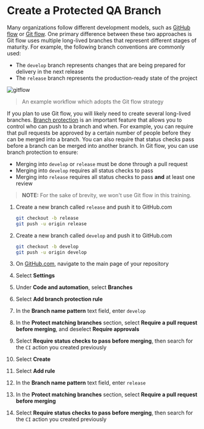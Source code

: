 # Create a Protected QA Branch

Many organizations follow different development models, such as
[GitHub flow](https://docs.github.com/en/get-started/quickstart/github-flow) or
[Git flow](https://nvie.com/posts/a-successful-git-branching-model/). One
primary difference between these two approaches is Git flow uses multiple
long-lived branches that represent different stages of maturity. For example,
the following branch conventions are commonly used:

- The `develop` branch represents changes that are being prepared for delivery
  in the next release
- The `release` branch represents the production-ready state of the project

![gitflow](https://user-images.githubusercontent.com/38323656/102368103-1c69ed80-3f80-11eb-9353-586432ec0678.png)

> An example workflow which adopts the Git flow strategy

If you plan to use Git flow, you will likely need to create several long-lived
branches.
[Branch protection](https://docs.github.com/en/repositories/configuring-branches-and-merges-in-your-repository/defining-the-mergeability-of-pull-requests/about-protected-branches)
is an important feature that allows you to control who can push to a branch and
when. For example, you can require that pull requests be approved by a certain
number of people before they can be merged into a branch. You can also require
that status checks pass before a branch can be merged into another branch. In
Git flow, you can use branch protection to ensure:

- Merging into `develop` or `release` must be done through a pull request
- Merging into `develop` requires all status checks to pass
- Merging into `release` requires all status checks to pass **and** at least one
  review

> **NOTE:** For the sake of brevity, we won't use Git flow in this training.

1. Create a new branch called `release` and push it to GitHub.com

   ```bash
   git checkout -b release
   git push -u origin release
   ```

2. Create a new branch called `develop` and push it to GitHub.com

   ```bash
   git checkout -b develop
   git push -u origin develop
   ```

3. On [GitHub.com](https://github.com), navigate to the main page of your
   repository
4. Select **Settings**
5. Under **Code and automation**, select **Branches**
6. Select **Add branch protection rule**
7. In the **Branch name pattern** text field, enter `develop`
8. In the **Protect matching branches** section, select **Require a pull request
   before merging**, and deselect **Require approvals**
9. Select **Require status checks to pass before merging**, then search for the
   `CI` action you created previously
10. Select **Create**
11. Select **Add rule**
12. In the **Branch name pattern** text field, enter `release`
13. In the **Protect matching branches** section, select **Require a pull
    request before merging**
14. Select **Require status checks to pass before merging**, then search for the
    `CI` action you created previously
